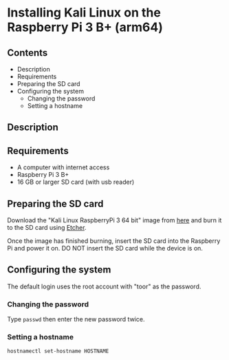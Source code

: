 # Installing Kali Linux on the Raspberry Pi 3 B+ (arm64)

## Contents

- Description
- Requirements
- Preparing the SD card
- Configuring the system
  - Changing the password
  - Setting a hostname

## Description

## Requirements

- A computer with internet access
- Raspberry Pi 3 B+
- 16 GB or larger SD card (with usb reader)

## Preparing the SD card

Download the "Kali Linux RaspberryPi 3 64 bit" image from [here](https://www.offensive-security.com/kali-linux-arm-images/) and burn it to the SD card using [Etcher](https://www.balena.io/etcher/).

Once the image has finished burning, insert the SD card into the Raspberry Pi and power it on. DO NOT insert the SD card while the device is on.

## Configuring the system

The default login uses the root account with "toor" as the password.

### Changing the password

Type `passwd` then enter the new password twice.

### Setting a hostname

`hostnamectl set-hostname HOSTNAME`
